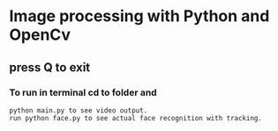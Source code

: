 # Image processing with Python and OpenCv 
## press Q to exit

### To run in terminal cd to folder and
```
python main.py to see video output.
run python face.py to see actual face recognition with tracking. 

```